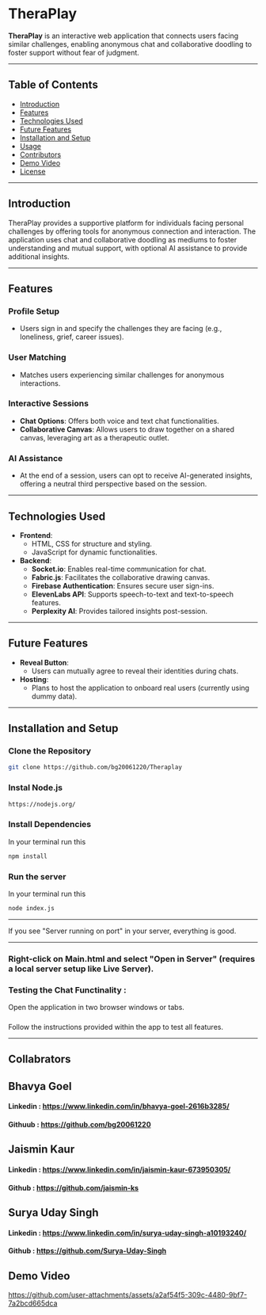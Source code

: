 # TheraPlay

**TheraPlay** is an interactive web application that connects users facing similar challenges, enabling anonymous chat and collaborative doodling to foster support without fear of judgment.

---

## Table of Contents

- [Introduction](#introduction)
- [Features](#features)
- [Technologies Used](#technologies-used)
- [Future Features](#future-features)
- [Installation and Setup](#installation-and-setup)
- [Usage](#usage)
- [Contributors](#contributors)
- [Demo Video](#demo-video)
- [License](#license)

---

## Introduction

TheraPlay provides a supportive platform for individuals facing personal challenges by offering tools for anonymous connection and interaction. The application uses chat and collaborative doodling as mediums to foster understanding and mutual support, with optional AI assistance to provide additional insights.

---

## Features

### Profile Setup

- Users sign in and specify the challenges they are facing (e.g., loneliness, grief, career issues).

### User Matching

- Matches users experiencing similar challenges for anonymous interactions.

### Interactive Sessions

- **Chat Options**: Offers both voice and text chat functionalities.
- **Collaborative Canvas**: Allows users to draw together on a shared canvas, leveraging art as a therapeutic outlet.

### AI Assistance

- At the end of a session, users can opt to receive AI-generated insights, offering a neutral third perspective based on the session.

---

## Technologies Used

- **Frontend**:
  - HTML, CSS for structure and styling.
  - JavaScript for dynamic functionalities.
- **Backend**:
  - **Socket.io**: Enables real-time communication for chat.
  - **Fabric.js**: Facilitates the collaborative drawing canvas.
  - **Firebase Authentication**: Ensures secure user sign-ins.
  - **ElevenLabs API**: Supports speech-to-text and text-to-speech features.
  - **Perplexity AI**: Provides tailored insights post-session.

---

## Future Features

- **Reveal Button**:
  - Users can mutually agree to reveal their identities during chats.
- **Hosting**:
  - Plans to host the application to onboard real users (currently using dummy data).

---

## Installation and Setup

### Clone the Repository

```bash
git clone https://github.com/bg20061220/Theraplay

```

### Instal Node.js

```bash
https://nodejs.org/
```

### Install Dependencies

In your terminal run this

```bash
npm install
```

### Run the server

In your terminal run this

```bash
node index.js
```

---

If you see "Server running on port" in your server, everything is good.

---

### Right-click on Main.html and select "Open in Server" (requires a local server setup like Live Server).

### Testing the Chat Functinality :

Open the application in two browser windows or tabs.

###

Follow the instructions provided within the app to test all features.

---

## Collabrators

## Bhavya Goel

#### Linkedin : https://www.linkedin.com/in/bhavya-goel-2616b3285/

#### Githuub : https://github.com/bg20061220

## Jaismin Kaur

#### Linkedin : https://www.linkedin.com/in/jaismin-kaur-673950305/

#### Github : https://github.com/jaismin-ks

## Surya Uday Singh

#### Linkedin : https://www.linkedin.com/in/surya-uday-singh-a10193240/

#### Github : https://github.com/Surya-Uday-Singh

## Demo Video

https://github.com/user-attachments/assets/a2af54f5-309c-4480-9bf7-7a2bcd665dca
